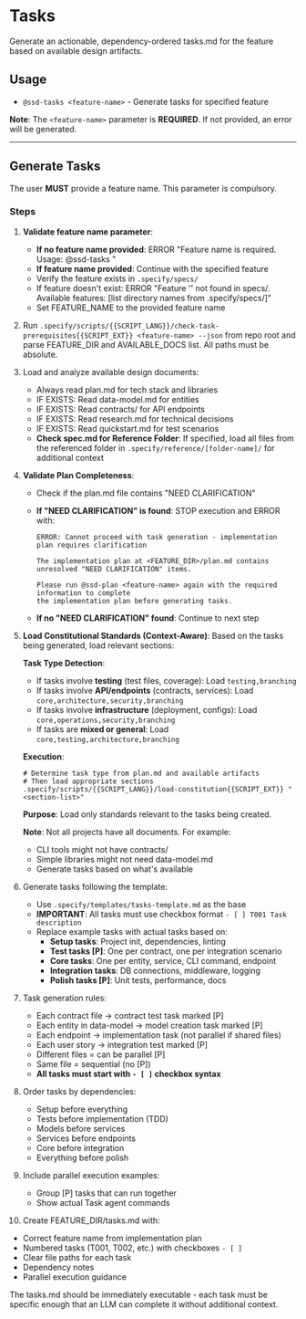 <!--
Copyright (c) Github Speckit
MIT License
-->

# Tasks

Generate an actionable, dependency-ordered tasks.md for the feature based on available design artifacts.

## Usage

- `@ssd-tasks <feature-name>` - Generate tasks for specified feature

**Note**: The `<feature-name>` parameter is **REQUIRED**. If not provided, an error will be generated.

---

## Generate Tasks

The user **MUST** provide a feature name. This parameter is compulsory.

### Steps

1. **Validate feature name parameter**:

   - **If no feature name provided**: ERROR "Feature name is required. Usage: @ssd-tasks <feature-name>"
   - **If feature name provided**: Continue with the specified feature
   - Verify the feature exists in `.specify/specs/`
   - If feature doesn't exist: ERROR "Feature '<feature-name>' not found in specs/. Available features: [list directory names from .specify/specs/]"
   - Set FEATURE_NAME to the provided feature name

2. Run `.specify/scripts/{{SCRIPT_LANG}}/check-task-prerequisites{{SCRIPT_EXT}} <feature-name> --json` from repo root and parse FEATURE_DIR and AVAILABLE_DOCS list. All paths must be absolute.

3. Load and analyze available design documents:

   - Always read plan.md for tech stack and libraries
   - IF EXISTS: Read data-model.md for entities
   - IF EXISTS: Read contracts/ for API endpoints
   - IF EXISTS: Read research.md for technical decisions
   - IF EXISTS: Read quickstart.md for test scenarios
   - **Check spec.md for Reference Folder**: If specified, load all files from the referenced folder in `.specify/reference/[folder-name]/` for additional context

4. **Validate Plan Completeness**:

   - Check if the plan.md file contains "NEED CLARIFICATION"
   - **If "NEED CLARIFICATION" is found**: STOP execution and ERROR with:

     ```
     ERROR: Cannot proceed with task generation - implementation plan requires clarification

     The implementation plan at <FEATURE_DIR>/plan.md contains unresolved "NEED CLARIFICATION" items.

     Please run @ssd-plan <feature-name> again with the required information to complete
     the implementation plan before generating tasks.
     ```

   - **If no "NEED CLARIFICATION" found**: Continue to next step

5. **Load Constitutional Standards (Context-Aware)**: Based on the tasks being generated, load relevant sections:

   **Task Type Detection**:

   - If tasks involve **testing** (test files, coverage): Load `testing,branching`
   - If tasks involve **API/endpoints** (contracts, services): Load `core,architecture,security,branching`
   - If tasks involve **infrastructure** (deployment, configs): Load `core,operations,security,branching`
   - If tasks are **mixed or general**: Load `core,testing,architecture,branching`

   **Execution**:

   ```{{SCRIPT_LANG}}
   # Determine task type from plan.md and available artifacts
   # Then load appropriate sections
   .specify/scripts/{{SCRIPT_LANG}}/load-constitution{{SCRIPT_EXT}} "<section-list>"
   ```

   **Purpose**: Load only standards relevant to the tasks being created.

   **Note**: Not all projects have all documents. For example:

   - CLI tools might not have contracts/
   - Simple libraries might not need data-model.md
   - Generate tasks based on what's available

6. Generate tasks following the template:

   - Use `.specify/templates/tasks-template.md` as the base
   - **IMPORTANT**: All tasks must use checkbox format `- [ ] T001 Task description`
   - Replace example tasks with actual tasks based on:
     - **Setup tasks**: Project init, dependencies, linting
     - **Test tasks [P]**: One per contract, one per integration scenario
     - **Core tasks**: One per entity, service, CLI command, endpoint
     - **Integration tasks**: DB connections, middleware, logging
     - **Polish tasks [P]**: Unit tests, performance, docs

7. Task generation rules:

   - Each contract file → contract test task marked [P]
   - Each entity in data-model → model creation task marked [P]
   - Each endpoint → implementation task (not parallel if shared files)
   - Each user story → integration test marked [P]
   - Different files = can be parallel [P]
   - Same file = sequential (no [P])
   - **All tasks must start with `- [ ]` checkbox syntax**

8. Order tasks by dependencies:

   - Setup before everything
   - Tests before implementation (TDD)
   - Models before services
   - Services before endpoints
   - Core before integration
   - Everything before polish

9. Include parallel execution examples:

   - Group [P] tasks that can run together
   - Show actual Task agent commands

10. Create FEATURE_DIR/tasks.md with:

- Correct feature name from implementation plan
- Numbered tasks (T001, T002, etc.) with checkboxes `- [ ]`
- Clear file paths for each task
- Dependency notes
- Parallel execution guidance

The tasks.md should be immediately executable - each task must be specific enough that an LLM can complete it without additional context.
